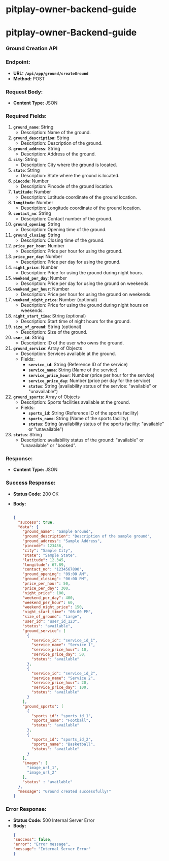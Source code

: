 # pitplay-owner-backend-guide
# pitplay-owner-Backend-guide

### **Ground Creation API**

### Endpoint:

- **URL:** **`/api/app/ground/createGround`**
- **Method:** POST

### Request Body:

- **Content Type:** JSON

### **Required Fields:**

1. **`ground_name`**: String
    - Description: Name of the ground.
2. **`ground_description`**: String
    - Description: Description of the ground.
3. **`ground_address`**: String
    - Description: Address of the ground.
4. **`city`**: String
    - Description: City where the ground is located.
5. **`state`**: String
    - Description: State where the ground is located.
6. **`pincode`**: Number
    - Description: Pincode of the ground location.
7. **`latitude`**: Number
    - Description: Latitude coordinate of the ground location.
8. **`longitude`**: Number
    - Description: Longitude coordinate of the ground location.
9. **`contact_no`**: String
    - Description: Contact number of the ground.
10. **`ground_opening`**: String
    - Description: Opening time of the ground.
11. **`ground_closing`**: String
    - Description: Closing time of the ground.
12. **`price_per_hour`**: Number
    - Description: Price per hour for using the ground.
13. **`price_per_day`**: Number
    - Description: Price per day for using the ground.
14. **`night_price`**: Number
    - Description: Price for using the ground during night hours.
15. **`weekend_per_day`**: Number
    - Description: Price per day for using the ground on weekends.
16. **`weekend_per_hour`**: Number
    - Description: Price per hour for using the ground on weekends.
17. **`weekend_night_price`**: Number (optional)
    - Description: Price for using the ground during night hours on weekends.
18. **`night_start_time`**: String (optional)
    - Description: Start time of night hours for the ground.
19. **`size_of_ground`**: String (optional)
    - Description: Size of the ground.
20. **`user_id`**: String
    - Description: ID of the user who owns the ground.
21. **`ground_service`**: Array of Objects
    - Description: Services available at the ground.
    - Fields:
        - **`service_id`**: String (Reference ID of the service)
        - **`service_name`**: String (Name of the service)
        - **`service_price_hour`**: Number (price per hour for the service)
        - **`service_price_day`**: Number (price per day for the service)
        - **`status`**: String (availability status of the service: "available" or "unavailable")
22. **`ground_sports`**: Array of Objects
    - Description: Sports facilities available at the ground.
    - Fields:
        - **`sports_id`**: String (Reference ID of the sports facility)
        - **`sports_name`**: String (Name of the sports facility)
        - **`status`**: String (availability status of the sports facility: "available" or "unavailable")
23. **`status`**: String
    - Description: availability status of the ground: "available" or "unavailable" or "booked”.

### Response:

- **Content Type:** JSON

### **Success Response:**

- **Status Code:** 200 OK
- **Body:**
    
    ```json
    
    {
      "success": true,
      "data": {
        "ground_name": "Sample Ground",
        "ground_description": "Description of the sample ground",
        "ground_address": "Sample Address",
        "pincode": 123456,
        "city": "Sample City",
        "state": "Sample State",
        "latitude": 12.345,
        "longitude": 67.89,
        "contact_no": "1234567890",
        "ground_opening": "09:00 AM",
        "ground_closing": "06:00 PM",
        "price_per_hour": 50,
        "price_per_day": 300,
        "night_price": 100,
        "weekend_per_day": 400,
        "weekend_per_hour": 60,
        "weekend_night_price": 150,
        "night_start_time": "06:00 PM",
        "size_of_ground": "Large",
        "user_id": "user_id_123",
        "status": "available",
        "ground_service": [
          {
            "service_id": "service_id_1",
            "service_name": "Service 1",
            "service_price_hour": 10,
            "service_price_day": 50,
            "status": "available"
          },
          {
            "service_id": "service_id_2",
            "service_name": "Service 2",
            "service_price_hour": 20,
            "service_price_day": 100,
            "status": "available"
          }
        ],
        "ground_sports": [
          {
            "sports_id": "sports_id_1",
            "sports_name": "Football",
            "status": "available"
          },
          {
            "sports_id": "sports_id_2",
            "sports_name": "Basketball",
            "status": "available"
          }
        ],
        "images": [
          "image_url_1",
          "image_url_2"
        ],
        "status" : "available"
      },
      "message": "Ground created successfully!"
    }
    
    ```
    

### **Error Response:**

- **Status Code:** 500 Internal Server Error
- **Body:**
   ```json
  {
  "success": false,
  "error": "Error message",
  "message": "Internal Server Error"
  }
  ```
